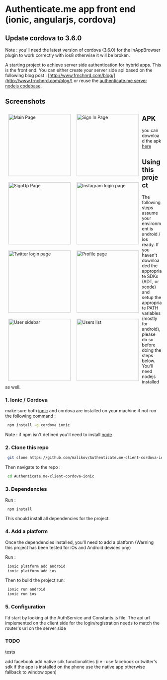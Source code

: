 Authenticate.me app front end (ionic, angularjs, cordova)
================================================================

## Update cordova to 3.6.0 

Note : you'll need the latest version of cordova (3.6.0) for the inAppBrowser plugin to work correctly with ios8 otherwise it will be broken.

A starting project to achieve server side authentication for hybrid apps. This is the front end. You can either create your server side api based on the following blog post : [http://www.frnchnrd.com/blog/](http://www.frnchnrd.com/blog/) or reuse the [authenticate.me server nodejs codebase](https://github.com/malikov/Authenticate.me-Node-Server).

## Screenshots

<img style="float:left; margin: 10px;" src="https://raw.githubusercontent.com/malikov/Authenticate.me-client-cordova-ionic/master/www/img/Screenshot_2014-09-15-16-10-25.png" alt="Main Page" width="200px"  />

<img style="float:left; margin: 10px;" src="https://raw.githubusercontent.com/malikov/Authenticate.me-client-cordova-ionic/master/www/img/Screenshot_2014-09-15-16-10-30.png" alt="Sign In Page" width="200px" />

<img style="float:left; margin: 10px;" src="https://raw.githubusercontent.com/malikov/Authenticate.me-client-cordova-ionic/master/www/img/Screenshot_2014-09-15-16-10-36.png" alt="SignUp Page" width="200px" />

<img style="float:left; margin: 10px;" src="https://raw.githubusercontent.com/malikov/Authenticate.me-client-cordova-ionic/master/www/img/Screenshot_2014-09-15-16-12-26.png" alt="Instagram login page" width="200px" />

<img style="float:left; margin: 10px;" src="https://raw.githubusercontent.com/malikov/Authenticate.me-client-cordova-ionic/master/www/img/Screenshot_2014-09-15-16-12-36.png" alt="Twitter login page" width="200px" />

<img style="float:left; margin: 10px;" src="https://raw.githubusercontent.com/malikov/Authenticate.me-client-cordova-ionic/master/www/img/Screenshot_2014-09-15-16-12-55.png" alt="Profile page" width="200px" />

<img style="float:left; margin: 10px;" src="https://raw.githubusercontent.com/malikov/Authenticate.me-client-cordova-ionic/master/www/img/Screenshot_2014-09-15-16-13-01.png" alt="User sidebar" width="200px"/>

<img style="float:left; margin: 10px;" src="https://raw.githubusercontent.com/malikov/Authenticate.me-client-cordova-ionic/master/www/img/Screenshot_2014-09-15-16-13-05.png" alt="Users list" width="200px" />

## APK

you can download the apk [here](https://drive.google.com/file/d/0B9GTa-_sqdVJNnZwbzl1TGQxZFE/edit?usp=sharing)

## Using this project

The following steps assume your environment is  android / ios ready. If you haven't downloaded the appropriate SDKs (ADT, or xcode) and setup the appropriate PATH variables (mostly for android), please do so before doing the steps below. You'll need nodejs installed as well.

### 1. Ionic / Cordova 

make sure both [ionic](http://ionicframework.com/) and cordova are installed on your machine if not run the following command : 

```bash
 npm install -g cordova ionic
```

Note : if npm isn't defined you'll need to install [node](http://nodejs.org/)

### 2. Clone this repo
```bash
 git clone https://github.com/malikov/Authenticate.me-client-cordova-ionic.git
```

Then navigate to the repo :
```bash
 cd Authenticate.me-client-cordova-ionic
```

### 3. Dependencies

Run :
```bash
 npm install
```

This should install all dependencies for the project.


### 4. Add a platform

Once the dependencies installed, you'll need to add a platform (Warning this project has been tested for iOs and Android devices ony)

Run :
```bash
 ionic platform add android
 ionic platform add ios
```

Then to build the project run:
```bash
 ionic run android
 ionic run ios
```

### 5. Configuration
I'd start by looking at the AuthService and Constants.js file. The api url implemented on the client side for the login/registration needs to match the router's url on the server side


### TODO
tests

add facebook
add native sdk functionalities (i.e : use facebook or twitter's sdk if the app is installed on the phone use the native app otherwise fallback to window.open)
